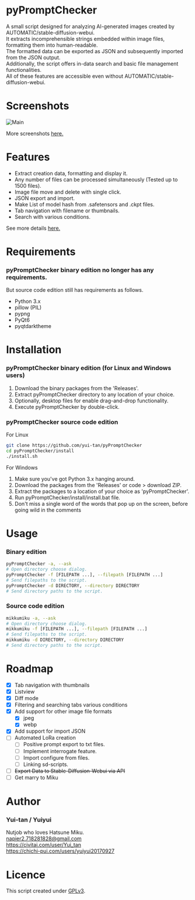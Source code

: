 # pyPromptChecker
A small script designed for analyzing AI-generated images created by AUTOMATIC/stable-diffusion-webui.  
It extracts incomprehensible strings embedded within image files, formatting them into human-readable.  
The formatted data can be exported as JSON and subsequently imported from the JSON output.  
Additionally, the script offers in-data search and basic file management functionalities.  
All of these features are accessible even without AUTOMATIC/stable-diffusion-webui.


# Screenshots
![Main](https://github.com/yui-tan/pyPromptChecker/assets/121333129/a0c86d10-563f-44a2-bf9f-cfc207fd262f)

More screenshots [here.](description.md#screenshots)

# Features

- Extract creation data, formatting and display it.
- Any number of files can be processed simultaneously (Tested up to 1500 files).
- Image file move and delete with single click.
- JSON export and import.
- Make List of model hash from .safetensors and .ckpt files.
- Tab navigation with filename or thumbnails.
- Search with various conditions.

See more details [here.](description.md)


# Requirements  
### pyPromptChecker binary edition no longer has any requirements.  
But source code edition still has requirements as follows.
- Python 3.x
- pillow (PIL)
- pypng
- PyQt6
- pyqtdarktheme

# Installation
### pyPromptChecker binary edition (for Linux and Windows users)  
1. Download the binary packages from the 'Releases'.
2. Extract pyPromptChecker directory to any location of your choice.
3. Optionally, desktop files for enable drag-and-drop functionality.
4. Execute pyPromptChecker by double-click.

### pyPromptChecker source code edition

For Linux
````bash
git clone https://github.com/yui-tan/pyPromptChecker
cd pyPromptChecker/install
./install.sh
````
  
For Windows
1. Make sure you've got Python 3.x hanging around. 
2. Download the packages from the 'Releases' or code > download ZIP.
3. Extract the packages to a location of your choice as 'pyPromptChecker'.
4. Run pyPromptChecker/install/install.bat file.
5. Don't miss a single word of the words that pop up on the screen, before going wild in the comments
# Usage
### Binary edition
```bash
pyPromptChecker -a, --ask  
# Open directory choose dialog.
pyPromptChecker -f [FILEPATH ...], --filepath [FILEPATH ...]  
# Send filepaths to the script.
pyPromptChecker -d DIRECTORY, --directory DIRECTORY  
# Send directory paths to the script.
```
### Source code edition
```bash
mikkumiku -a, --ask  
# Open directory choose dialog.
mikkumiku -f [FILEPATH ...], --filepath [FILEPATH ...]  
# Send filepaths to the script.
mikkumiku -d DIRECTORY, --directory DIRECTORY  
# Send directory paths to the script.
```
# Roadmap
 - [x] Tab navigation with thumbnails
 - [x] Listview
 - [x] Diff mode
 - [x] Filtering and searching tabs various conditions
 - [x] Add support for other image file formats
    - [x] jpeg
    - [x] webp
 - [x] Add support for import JSON
 - [ ] Automated LoRa creation
    - [ ] Positive prompt export to txt files.
    - [ ] Implement interrogate feature.
    - [ ] Import configure from files.
    - [ ] Linking sd-scripts.
 - [ ] ~~Export Data to Stable-Diffusion-Webui via API~~
 - [ ] Get marry to Miku

 # Author
 ### Yui-tan / Yuiyui
 Nutjob who loves Hatsune Miku.  
 napier2.718281828@gmail.com  
 https://civitai.com/user/Yui_tan  
 https://chichi-pui.com/users/yuiyui20170927

 # Licence
This script created under [GPLv3](https://www.gnu.org/licenses/gpl-3.0.html).

